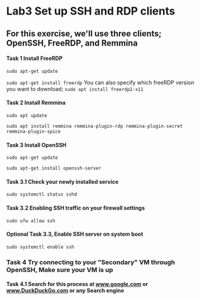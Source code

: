 # Lab3 Set up SSH and RDP clients

## For this exercise, we'll use three clients; OpenSSH, FreeRDP, and Remmina

#### Task 1 Install FreeRDP

``sudo apt-get update``

``sudo apt-get install freerdp`` You can also specify which freeRDP version you want to download; ``sudo apt install freerdp2-x11``

#### Task 2 Install Remmina

``sudo apt update``

``sudo apt install remmina remmina-plugin-rdp remmina-plugin-secret remmina-plugin-spice``

#### Task 3 Install OpenSSH

``sudo apt-get update``

``sudo apt-get install openssh-server``

#### Task 3.1 Check your newly installed service

``sudo systemctl status sshd``

#### Task 3.2 Enabling SSH traffic on your firewall settings

``sudo ufw allow ssh``

#### Optional Task 3.3, Enable SSH server on system boot

``sudo systemctl enable ssh``

### Task 4 Try connecting to your "Secondary" VM through OpenSSH, Make sure your VM is up

#### Task 4.1 Search for this process at www.google.com or www.DuckDuckGo.com or any Search engine
